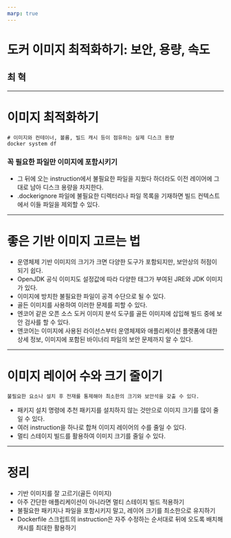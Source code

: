```yaml
---
marp: true
---
```


# 도커 이미지 최적화하기: 보안, 용량, 속도

## 최 혁

---

# 이미지 최적화하기

```shell
# 이미지와 컨테이너, 볼륨, 빌드 캐시 등이 점유하는 실제 디스크 용량
docker system df
```

### 꼭 필요한 파일만 이미지에 포함시키기

- 그 뒤에 오는 instruction에서 불필요한 파일을 지웠다 하더라도 이전 레이어에 그대로 남아 디스크 용량을 차지한다.
- .dockerignore 파일에 불필요한 디렉터리나 파일 목록을 기재하면 빌드 컨텍스트에서 이들 파일을 제외할 수 있다.

---

# 좋은 기반 이미지 고르는 법

- 운영체제 기반 이미지의 크기가 크면 다양한 도구가 포함되지만, 보안상의 허점이 되기 쉽다.
- OpenJDK 공식 이미지도 설정값에 따라 다양한 태그가 부여된 JRE와 JDK 이미지가 있다.
- 이미지에 방치한 불필요한 파일이 공격 수단으로 될 수 있다.
- 골든 이미지를 사용하여 이러한 문제를 피할 수 있다.
- 엔코어 같은 오픈 소스 도커 이미지 분석 도구를 골든 이미지에 삽입해 빌드 중에 보안 검사를 할 수 있다.
- 앤코어는 이미지에 사용된 라이선스부터 운영체제와 애플리케이션 플랫폼에 대한 상세 정보, 이미지에 포함된 바이너리 파일의 보안 문제까지 알 수 있다.

---

# 이미지 레이어 수와 크기 줄이기

    불필요한 요소나 설치 후 전재를 통제해야 최소한의 크기와 보안석을 갖출 수 있다.

- 패키지 설치 명령에 추천 패키지를 설치하지 않는 것만으로 이미지 크기를 많이 줄일 수 있다.
- 여러 instruction을 하나로 합쳐 이미지 레이어의 수를 줄일 수 있다.
- 멀티 스테이지 빌드를 활용하여 이미지 크기를 줄일 수 있다.

---

# 정리

- 기반 이미지를 잘 고르기(골든 이미지)
- 아주 간단한 애플리케이션이 아니라면 멀티 스테이지 빌드 적용하기
- 불필요한 패키지나 파일을 포함시키지 말고, 레이어 크기를 최소한으로 유지하기
- Dockerfile 스크립트의 instruction은 자주 수정하는 순서대로 뒤에 오도록 배치해 캐시를 최대한 활용하기

